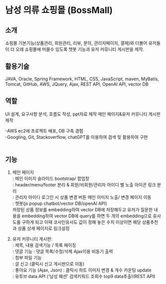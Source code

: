 # 남성 의류 쇼핑몰 (BossMall)

## 소개
쇼핑몰 기본기능(상품관리, 회원관리, 리뷰, 문의, 관리자페이지, 결제)와 더불어 유저들이 더 오래 쇼핑몰에 머물수 있도록 챗봇 기능과 유저 커뮤니티 게시판을 제작.<br/>

## 활용기술 
 JAVA, Oracle, Spring Framework, HTML, CSS, JavaScript, maven, MyBatis,
 Tomcat, GitHub, AWS, JQuery, Ajax, REST API, OpenAI API, vector DB 

## 역할 
 UI 설계, 요구사항 분석, 흐름도 작성, ppt자료 제작
 메인 페이지&유저 커뮤니티 게시판 제작<br/>

-AWS ec2에 프로젝트 배포, DB 구축 경험<br/>
-Googling, Git, Stackoverflow, chatGPT를 이용하여 검색 및 활용하여 구현<br/>
<br/>
## 기능
 1) 메인 페이지<br/>
: 메인 이미지 슬라이드 bootstrap/ 팝업창<br/>
: header/menu/footer 분리 & 회원/비회원/관리자 아이디 별 노출 아이콘 링크 분리<br/>
: 관리자 아이디 로그인 시 상품 변경 버튼 메인 이미지 노출/ 변경 페이지 이동<br/>
: 챗봇(js popup chatbot/vector DB/openAI API) <br/>
  저장된 상품 정보를 embedding하여 vector DB에 저장해두고 유저가 질문한 내용을 embedding하여 vector DB에 query를 하면 두 개의 embedding으로 유사도를 구하게 되고 이때 코사인유사도 값이 정해 놓은 수치 이상이면 해당 상품추천과 상품 상세 페이지로 링크설정  <br/>

 2) 유저 커뮤니티 게시판:<br/>
: 제목, 내용 검색기능 / 목록 페이징<br/>
: 댓글 기능 : 댓글 목록/수정/삭제 Ajax이용 비동기 출력<br/>
: 첨부 파일 기능<br/>
: 글 신고 (클릭시 신고 게시판으로 이동) <br/>
: 좋아요 기능 (Ajax, Json) : 클릭시 하트 이미지 변경 & 개수 카운팅 update<br/>
: 유투브 data API ('남성 패션' 검색키워드 조회수 top9 data추출)(REST API) <br/>
